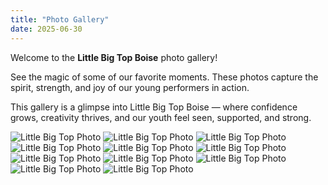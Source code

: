 ```yaml
---
title: "Photo Gallery"
date: 2025-06-30
---
```


Welcome to the **Little Big Top Boise** photo gallery!

See the magic of some of our favorite moments. These photos capture the  spirit, strength, and joy of our young performers in action.

This gallery  is a glimpse into Little Big Top Boise — where confidence grows, creativity thrives, and our youth feel seen, supported, and strong. 

![Little Big Top Photo](/images/gallery/gallery1.jpg)
![Little Big Top Photo](/images/gallery/gallery2.jpg)
![Little Big Top Photo](/images/gallery/gallery3.jpg)
![Little Big Top Photo](/images/gallery/gallery4.jpg)
![Little Big Top Photo](/images/gallery/gallery5.jpg)
![Little Big Top Photo](/images/gallery/gallery6.jpg)
![Little Big Top Photo](/images/gallery/gallery9.jpg)
![Little Big Top Photo](/images/gallery/gallery10.jpg)
![Little Big Top Photo](/images/gallery/gallery11.jpg)
![Little Big Top Photo](/images/gallery/gallery12.jpg)
![Little Big Top Photo](/images/gallery/gallery13.jpg)